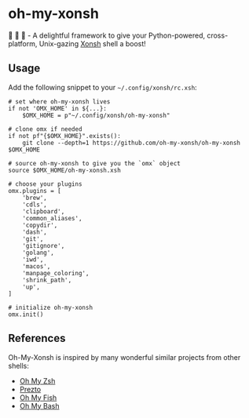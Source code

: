 # oh-my-xonsh

🐍 🐚 🔌 - A delightful framework to give your Python-powered, cross-platform, Unix-gazing [Xonsh][xonsh] shell a boost!

## Usage

Add the following snippet to your `~/.config/xonsh/rc.xsh`:

```shell
# set where oh-my-xonsh lives
if not 'OMX_HOME' in ${...}:
    $OMX_HOME = p"~/.config/xonsh/oh-my-xonsh"

# clone omx if needed
if not pf"{$OMX_HOME}".exists():
    git clone --depth=1 https://github.com/oh-my-xonsh/oh-my-xonsh $OMX_HOME

# source oh-my-xonsh to give you the `omx` object
source $OMX_HOME/oh-my-xonsh.xsh

# choose your plugins
omx.plugins = [
    'brew',
    'cdls',
    'clipboard',
    'common_aliases',
    'copydir',
    'dash',
    'git',
    'gitignore',
    'golang',
    'iwd',
    'macos',
    'manpage_coloring',
    'shrink_path',
    'up',
]

# initialize oh-my-xonsh
omx.init()
```

## References

Oh-My-Xonsh is inspired by many wonderful similar projects from other shells:

- [Oh My Zsh][ohmyzsh]
- [Prezto][prezto]
- [Oh My Fish][ohmyfish]
- [Oh My Bash][ohmybash]

[xonsh]: https://xon.sh
[ohmyzsh]: https://github.com/ohmyzsh/ohmyzsh
[prezto]: https://github.com/sorin-ionescu/prezto
[ohmyfish]: https://github.com/oh-my-fish/oh-my-fish
[ohmybash]: https://github.com/ohmybash/oh-my-bash
